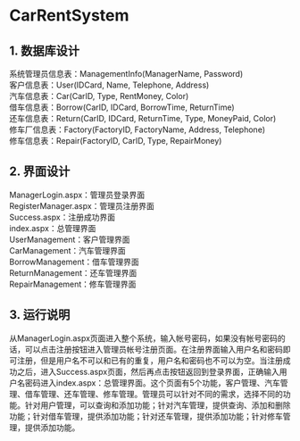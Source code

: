 # CarRentSystem
## 1. 数据库设计
系统管理员信息表：ManagementInfo(ManagerName, Password)<br>
客户信息表：User(IDCard, Name, Telephone, Address)<br>
汽车信息表：Car(CarID, Type, RentMoney, Color)<br>
借车信息表：Borrow(CarID, IDCard, BorrowTime, ReturnTime)<br>
还车信息表：Return(CarID, IDCard, ReturnTime, Type, MoneyPaid, Color)<br>
修车厂信息表：Factory(FactoryID, FactoryName, Address, Telephone)<br>
修车信息表：Repair(FactoryID, CarID, Type, RepairMoney)

## 2. 界面设计
ManagerLogin.aspx：管理员登录界面<br>
RegisterManager.aspx：管理员注册界面<br>
Success.aspx：注册成功界面<br>
index.aspx：总管理界面<br>
UserManagement：客户管理界面<br>
CarManagement：汽车管理界面<br>
BorrowManagement：借车管理界面<br>
ReturnManagement：还车管理界面<br>
RepairManagement：修车管理界面<br>

## 3. 运行说明
从ManagerLogin.aspx页面进入整个系统，输入帐号密码，如果没有帐号密码的话，可以点击注册按钮进入管理员帐号注册页面。在注册界面输入用户名和密码即可注册，但是用户名不可以和已有的重复，用户名和密码也不可以为空。当注册成功之后，进入Success.aspx页面，然后再点击按钮返回到登录界面，正确输入用户名密码进入index.aspx：总管理界面。这个页面有5个功能，客户管理、汽车管理、借车管理、还车管理、修车管理。管理员可以针对不同的需求，选择不同的功能。针对用户管理，可以查询和添加功能；针对汽车管理，提供查询、添加和删除功能；针对借车管理，提供添加功能；针对还车管理，提供添加功能；针对修车管理，提供添加功能。
